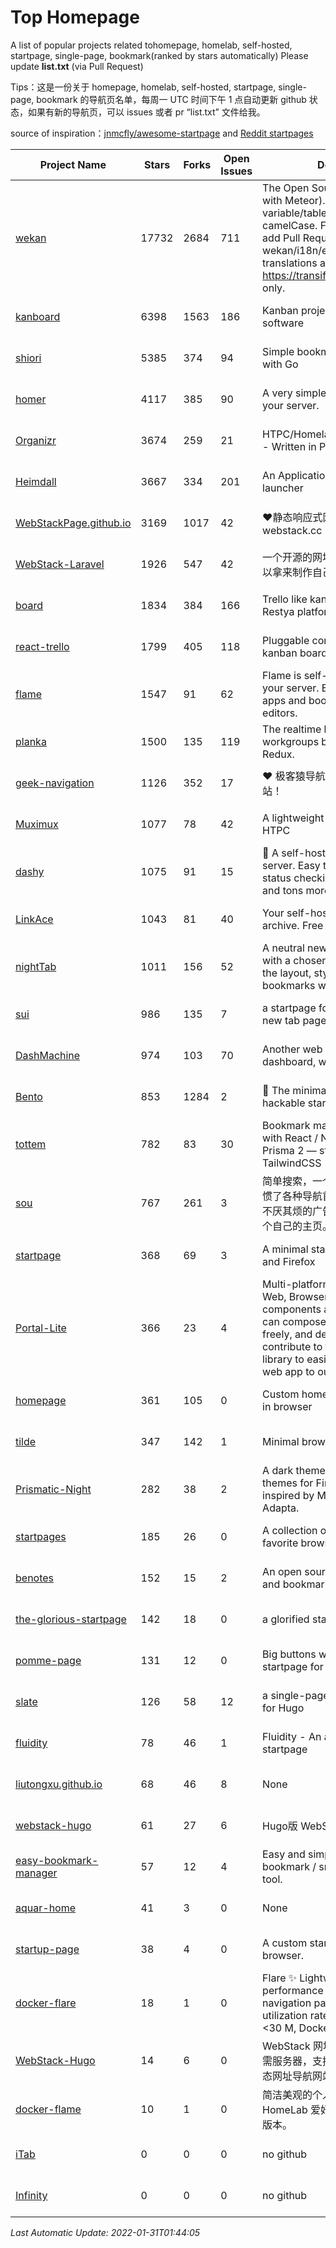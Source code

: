 # Top Homepage
A list of popular projects related tohomepage, homelab, self-hosted, startpage, single-page, bookmark(ranked by stars automatically)
Please update **list.txt** (via Pull Request)

Tips：这是一份关于 homepage, homelab, self-hosted, startpage, single-page, bookmark 的导航页名单，每周一 UTC 时间下午 1 点自动更新 github 状态，如果有新的导航页，可以 issues 或者 pr “list.txt” 文件给我。

source of inspiration：[jnmcfly/awesome-startpage](https://github.com/jnmcfly/awesome-startpage) and [Reddit startpages](https://www.reddit.com/r/startpages/)

| Project Name | Stars | Forks | Open Issues | Description | Last Commit |
| ------------ | ----- | ----- | ----------- | ----------- | ----------- |
| [wekan](https://github.com/wekan/wekan) | 17732 | 2684 | 711 | The Open Source kanban (built with Meteor). Keep variable/table/field names camelCase. For translations, only add Pull Request changes to wekan/i18n/en.i18n.json , other translations are done at https://transifex.com/wekan/wekan only. | 2022-01-29 23:56:54 |
| [kanboard](https://github.com/kanboard/kanboard) | 6398 | 1563 | 186 | Kanban project management software | 2022-01-29 05:22:24 |
| [shiori](https://github.com/go-shiori/shiori) | 5385 | 374 | 94 | Simple bookmark manager built with Go | 2020-08-20 16:38:54 |
| [homer](https://github.com/bastienwirtz/homer) | 4117 | 385 | 90 | A very simple static homepage for your server. | 2021-12-23 15:41:59 |
| [Organizr](https://github.com/causefx/Organizr) | 3674 | 259 | 21 | HTPC/Homelab Services Organizer - Written in PHP | 2021-11-12 22:38:05 |
| [Heimdall](https://github.com/linuxserver/Heimdall) | 3667 | 334 | 201 | An Application dashboard and launcher | 2020-12-07 12:39:14 |
| [WebStackPage.github.io](https://github.com/WebStackPage/WebStackPage.github.io) | 3169 | 1017 | 42 | ❤️静态响应式网址导航网站 - webstack.cc | 2021-09-15 09:24:35 |
| [WebStack-Laravel](https://github.com/hui-ho/WebStack-Laravel) | 1926 | 547 | 42 | 一个开源的网址导航网站项目，您可以拿来制作自己的网址导航。 | 2020-08-13 13:51:56 |
| [board](https://github.com/RestyaPlatform/board) | 1834 | 384 | 166 | Trello like kanban board. Based on Restya platform. | 2021-12-11 07:48:39 |
| [react-trello](https://github.com/rcdexta/react-trello) | 1799 | 405 | 118 | Pluggable components to add a kanban board to your application | 2021-09-22 12:25:14 |
| [flame](https://github.com/pawelmalak/flame) | 1547 | 91 | 62 | Flame is self-hosted startpage for your server. Easily manage your apps and bookmarks with built-in editors. | 2022-01-08 13:49:07 |
| [planka](https://github.com/plankanban/planka) | 1500 | 135 | 119 | The realtime kanban board for workgroups built with React and Redux. | 2022-01-29 21:50:13 |
| [geek-navigation](https://github.com/geekape/geek-navigation) | 1126 | 352 | 17 | ❤️ 极客猿导航－独立开发者的导航站！ | 2021-09-29 08:02:06 |
| [Muximux](https://github.com/mescon/Muximux) | 1077 | 78 | 42 | A lightweight way to manage your HTPC | 2021-03-21 20:28:25 |
| [dashy](https://github.com/Lissy93/dashy) | 1075 | 91 | 15 | 🚀 A self-hosted startpage for your server. Easy to use visual editor, status checking, widgets, themes and tons more! | 2022-01-30 21:28:02 |
| [LinkAce](https://github.com/Kovah/LinkAce) | 1043 | 81 | 40 | Your self-hosted bookmark archive. Free and open source. | 2022-01-20 20:54:36 |
| [nightTab](https://github.com/zombieFox/nightTab) | 1011 | 156 | 52 | A neutral new tab page accented with a chosen colour. Customise the layout, style, background and bookmarks with nightTab. | 2022-01-29 09:48:27 |
| [sui](https://github.com/jeroenpardon/sui) | 986 | 135 | 7 | a startpage for your server and / or new tab page | 2021-12-05 01:19:39 |
| [DashMachine](https://github.com/rmountjoy92/DashMachine) | 974 | 103 | 70 | Another web application bookmark dashboard, with fun features. | 2020-09-22 11:42:23 |
| [Bento](https://github.com/migueravila/Bento) | 853 | 1284 | 2 | 🍱 The minimalist, elegant and hackable startpage. | 2022-01-24 00:33:06 |
| [tottem](https://github.com/poulainv/tottem) | 782 | 83 | 30 | Bookmark manager on steroid built with React / NextJs / Apollo Tools / Prisma 2 — styled with TailwindCSS 🌱🎺 | 2020-05-13 14:19:21 |
| [sou](https://github.com/5iux/sou) | 767 | 261 | 3 | 简单搜索，一个简单的前端界面。用惯了各种导航首页，满屏幕尽是各种不厌其烦的广告和资讯；尝试自己写个自己的主页。 | 2021-08-02 14:31:55 |
| [startpage](https://github.com/deepjyoti30/startpage) | 368 | 69 | 3 | A minimal starpage for Chrome and Firefox | 2021-04-24 13:57:31 |
| [Portal-Lite](https://github.com/Privoce/Portal-Lite) | 366 | 23 | 4 | Multi-platform Personalized Portal: Web, Browser Extension. All components are web apps--users can compose their own Portal freely, and developers can contribute to the Privoce Web App library to easily incorporate their web app to our Portal. | 2021-09-09 01:19:29 |
| [homepage](https://github.com/Jaredk3nt/homepage) | 361 | 105 | 0 | Custom homepage for use locally in browser | 2020-12-02 18:26:15 |
| [tilde](https://github.com/cadejscroggins/tilde) | 347 | 142 | 1 | Minimal browser startpage. | 2021-08-30 16:56:46 |
| [Prismatic-Night](https://github.com/3r3bu5x9/Prismatic-Night) | 282 | 38 | 2 | A dark themed startpage and dark themes for Firefox and Linux inspired by Material design and Adapta. | 2021-03-24 11:53:07 |
| [startpages](https://github.com/grtcdr/startpages) | 185 | 26 | 0 | A collection of startpages for your favorite browser. | 2022-01-02 11:41:04 |
| [benotes](https://github.com/fr0tt/benotes) | 152 | 15 | 2 | An open source self hosted notes and bookmarks taking web app. | 2021-12-12 10:59:42 |
| [the-glorious-startpage](https://github.com/manilarome/the-glorious-startpage) | 142 | 18 | 0 | a glorified startpage | 2020-08-18 03:50:09 |
| [pomme-page](https://github.com/kikiklang/pomme-page) | 131 | 12 | 0 | Big buttons with easy click startpage for a browser.  | 2021-10-15 07:45:22 |
| [slate](https://github.com/gesquive/slate) | 126 | 58 | 12 | a single-page speed-dial theme for Hugo | 2021-07-02 03:24:02 |
| [fluidity](https://github.com/PrettyCoffee/fluidity) | 78 | 46 | 1 | Fluidity - An accordion based startpage | 2021-04-24 16:17:25 |
| [liutongxu.github.io](https://github.com/liutongxu/liutongxu.github.io) | 68 | 46 | 8 | None | 2022-01-20 06:51:27 |
| [webstack-hugo](https://github.com/iplaycode/webstack-hugo) | 61 | 27 | 6 | Hugo版 WebStack 主题 Demo | 2021-08-02 09:49:40 |
| [easy-bookmark-manager](https://github.com/devimust/easy-bookmark-manager) | 57 | 12 | 4 | Easy and simple self-hosted bookmark / snippet management tool. | 2018-05-05 00:31:43 |
| [aquar-home](https://github.com/firemakergk/aquar-home) | 41 | 3 | 0 | None | 2021-12-29 14:40:21 |
| [startup-page](https://github.com/timothypholmes/startup-page) | 38 | 4 | 0 | A custom startup page for your browser.  | 2021-06-12 13:07:00 |
| [docker-flare](https://github.com/soulteary/docker-flare) | 18 | 1 | 0 | Flare ✨ Lightweight, high performance and fast self-hosted navigation pages, resource utilization rate is <1% CPU, MEM <30 M, Docker Image < 10M | 2022-01-30 12:25:45 |
| [WebStack-Hugo](https://github.com/shenweiyan/WebStack-Hugo) | 14 | 6 | 0 | WebStack 网址导航 Hugo 主题，无需服务器，支持导航一键配置的纯静态网址导航网站。 | 2021-12-23 07:48:11 |
| [docker-flame](https://github.com/soulteary/docker-flame) | 10 | 1 | 0 | 简洁美观的个人启动页，适用于 HomeLab 爱好者的中文化的自部署版本。 | 2022-01-30 12:31:25 |
| [iTab](https://www.itab.link/) | 0 | 0 | 0 | no github | 2006-01-02 03:04:05 |
| [Infinity](https://en.infinitynewtab.com/) | 0 | 0 | 0 | no github | 2006-01-02 03:04:05 |

*Last Automatic Update: 2022-01-31T01:44:05*